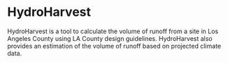 # HydroHarvest
HydroHarvest is a tool to calculate the volume of runoff from a site in Los Angeles County using LA County design guidelines. HydroHarvest also provides an estimation of the volume of runoff based on projected climate data.
